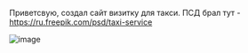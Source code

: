 Приветсвую, создал сайт визитку для такси.
ПСД брал тут - https://ru.freepik.com/psd/taxi-service

![image](https://github.com/chtiemcz/Site-Taxi-ru/assets/144614188/14d0920c-b8ab-4c52-a712-f975fb05a1c8)
